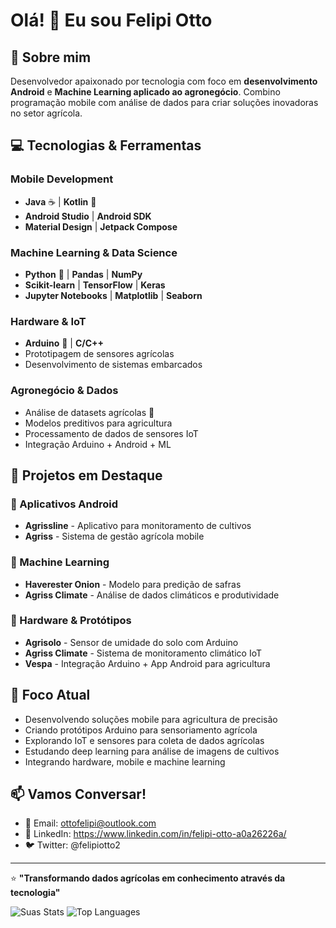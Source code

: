 # Olá! 👋 Eu sou Felipi Otto

## 🚀 Sobre mim
Desenvolvedor apaixonado por tecnologia com foco em **desenvolvimento Android** e **Machine Learning aplicado ao agronegócio**. Combino programação mobile com análise de dados para criar soluções inovadoras no setor agrícola.

## 💻 Tecnologias & Ferramentas

### Mobile Development
- **Java** ☕ | **Kotlin** 🎯
- **Android Studio** | **Android SDK**
- **Material Design** | **Jetpack Compose**

### Machine Learning & Data Science
- **Python** 🐍 | **Pandas** | **NumPy**
- **Scikit-learn** | **TensorFlow** | **Keras**
- **Jupyter Notebooks** | **Matplotlib** | **Seaborn**

### Hardware & IoT
- **Arduino** 🔧 | **C/C++**
- Prototipagem de sensores agrícolas
- Desenvolvimento de sistemas embarcados

### Agronegócio & Dados
- Análise de datasets agrícolas 🌱
- Modelos preditivos para agricultura
- Processamento de dados de sensores IoT
- Integração Arduino + Android + ML

## 🌱 Projetos em Destaque

### 📱 Aplicativos Android
- **Agrissline** - Aplicativo para monitoramento de cultivos
- **Agriss** - Sistema de gestão agrícola mobile

### 🤖 Machine Learning
- **Haverester Onion** - Modelo para predição de safras
- **Agriss Climate** - Análise de dados climáticos e produtividade

### 🔧 Hardware & Protótipos
- **Agrisolo** - Sensor de umidade do solo com Arduino
- **Agriss Climate** - Sistema de monitoramento climático IoT
- **Vespa** - Integração Arduino + App Android para agricultura


## 🌾 Foco Atual
- Desenvolvendo soluções mobile para agricultura de precisão
- Criando protótipos Arduino para sensoriamento agrícola
- Explorando IoT e sensores para coleta de dados agrícolas
- Estudando deep learning para análise de imagens de cultivos
- Integrando hardware, mobile e machine learning

## 📫 Vamos Conversar!
- 📧 Email: ottofelipi@outlook.com
- 💼 LinkedIn: https://www.linkedin.com/in/felipi-otto-a0a26226a/
- 🐦 Twitter: @felipiotto2

---
⭐ **"Transformando dados agrícolas em conhecimento através da tecnologia"**

![Suas Stats](https://github-readme-stats.vercel.app/api?username=felipiotto&show_icons=true&theme=dark)
![Top Languages](https://github-readme-stats.vercel.app/api/top-langs/?username=felipiotto&layout=compact&theme=dark)
